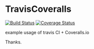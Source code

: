 # TravisCoveralls
[![Build Status](https://travis-ci.org/dekzitfz/TravisCoveralls.svg?branch=master)](https://travis-ci.org/dekzitfz/TravisCoveralls)
[![Coverage Status](https://coveralls.io/repos/github/dekzitfz/TravisCoveralls/badge.svg?branch=master)](https://coveralls.io/github/dekzitfz/TravisCoveralls?branch=master)

example usage of travis CI + Coveralls.io

Thanks.
